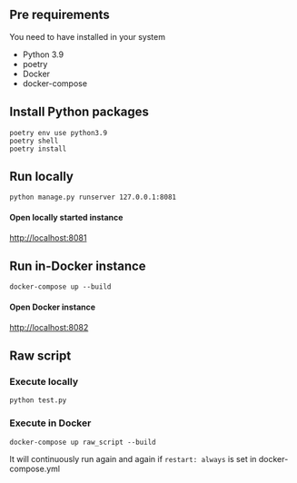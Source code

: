 
## Pre requirements
You need to have installed in your system
* Python 3.9
* poetry
* Docker
* docker-compose

## Install Python packages
```
poetry env use python3.9
poetry shell
poetry install
```

## Run locally
```
python manage.py runserver 127.0.0.1:8081
```
#### Open locally started instance
[http://localhost:8081](http://localhost:8081)


## Run in-Docker instance
```
docker-compose up --build
```
#### Open Docker instance
[http://localhost:8082](http://localhost:8082)


## Raw script

### Execute locally
```
python test.py
```

### Execute in Docker
```
docker-compose up raw_script --build
```

It will continuously run again and again if `restart: always` is set in docker-compose.yml